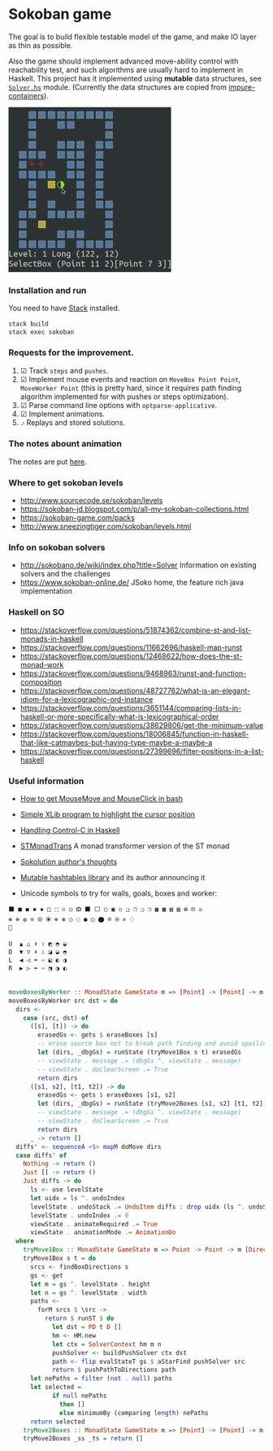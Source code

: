 # Sokoban game

The goal is to build flexible testable model of the game, and make IO layer as thin as possible.

Also the game should implement advanced move-ability control with reachability test, and such algorithms 
are usually hard to implement in Haskell. This project has it implemented using
**mutable** data structures, see [`Solver.hs`](src/Sokoban/Solver.hs) module. (Currently the data structures are copied from [impure-containers](https://hackage.haskell.org/package/impure-containers)).

![Box reachability demo](docs/sokoban.gif)

### Installation and run
                        
You need to have [Stack](https://docs.haskellstack.org/en/stable/) installed.

```
stack build
stack exec sokoban
```

### Requests for the improvement. 

1. ☑ Track `steps` and `pushes`.
1. ☑ Implement mouse events and reaction on `MoveBox Point Point`, `MoveWorker Point`
    (this is pretty hard, since it requires path finding algorithm implemented for with
    pushes or steps optimization).
1. ☑ Parse command line options with `optparse-applicative`.
1. ☑ Implement animations.
1. ⍻ Replays and stored solutions.

### The notes abount animation

The notes are put [here](animation.md).


### Where to get sokoban levels

- http://www.sourcecode.se/sokoban/levels
- https://sokoban-jd.blogspot.com/p/all-my-sokoban-collections.html
- https://sokoban-game.com/packs
- http://www.sneezingtiger.com/sokoban/levels.html

### Info on sokoban solvers

- http://sokobano.de/wiki/index.php?title=Solver Information on existing solvers and the challenges
- https://www.sokoban-online.de/ JSoko home, the feature rich java implementation


### Haskell on SO

- https://stackoverflow.com/questions/51874362/combine-st-and-list-monads-in-haskell
- https://stackoverflow.com/questions/11662696/haskell-map-runst
- https://stackoverflow.com/questions/12468622/how-does-the-st-monad-work
- https://stackoverflow.com/questions/9468963/runst-and-function-composition
- https://stackoverflow.com/questions/48727762/what-is-an-elegant-idiom-for-a-lexicographic-ord-instance
- https://stackoverflow.com/questions/3651144/comparing-lists-in-haskell-or-more-specifically-what-is-lexicographical-order
- https://stackoverflow.com/questions/38629806/get-the-minimum-value
- https://stackoverflow.com/questions/18006845/function-in-haskell-that-like-catmaybes-but-having-type-maybe-a-maybe-a
- https://stackoverflow.com/questions/27399696/filter-positions-in-a-list-haskell



### Useful information

- [How to get MouseMove and MouseClick in bash](https://stackoverflow.com/a/5970472/5066426)
- [Simple XLib program to highlight the cursor position](https://github.com/arp242/find-cursor)
- [Handling Control-C in Haskell](https://neilmitchell.blogspot.com/2015/05/handling-control-c-in-haskell.html?m=1)
- [STMonadTrans](https://hackage.haskell.org/package/STMonadTrans) A monad transformer version of the ST monad
- [Sokolution author's thoughts](http://sokobano.de/wiki/index.php?title=Sokoban_solver_%22scribbles%22_by_Florent_Diedler_about_the_Sokolution_solver)
- [Mutable hashtables library](https://hackage.haskell.org/package/hashtables-1.2.3.4) and its author announcing it

- Unicode symbols to try for walls, goals, boxes and worker:

```
⬛ ■ ◼ ◾ ▪ □ ⬚ ▫ ◻ ❎ ⬛ ⬜ ▢ ▣ ◽ ❑ ❒ ❏ ❐ ▩ ▦ ▧ ▨ ⊞ ⊡ ☒
⊕ ⊗ ✪ ⊙ ⦾ ⦿ ⊚ ⊛ ○ ◌ ● ◯ ⬤ ⌾ ⍟ ⨯ ⁘
🦄

U  ▲ △ ⬆ ⇧ ◩ ◓ ◒
D  ▼ ▽ ⬇ ⇩ ◪ ◒ ◓
L  ◀ ◁ ⬅ ⇦ ⬕ ◐ ◑
R  ▶ ▷ ➡ ⇨ ⬔ ◑ ◐
```


```haskell

moveBoxesByWorker :: MonadState GameState m => [Point] -> [Point] -> m ()
moveBoxesByWorker src dst = do
  dirs <-
    case (src, dst) of
      ([s], [t]) -> do
        erasedGs <- gets $ eraseBoxes [s]
        -- erase source box not to break path finding and avoid spoiling of the current gs
        let (dirs, _dbgGs) = runState (tryMove1Box s t) erasedGs
        -- viewState . message .= (dbgGs ^. viewState . message)
        -- viewState . doClearScreen .= True
        return dirs
      ([s1, s2], [t1, t2]) -> do
        erasedGs <- gets $ eraseBoxes [s1, s2]
        let (dirs, _dbgGs) = runState (tryMove2Boxes [s1, s2] [t1, t2]) erasedGs
        -- viewState . message .= (dbgGs ^. viewState . message)
        -- viewState . doClearScreen .= True
        return dirs
      _ -> return []
  diffs' <- sequenceA <$> mapM doMove dirs
  case diffs' of
    Nothing -> return ()
    Just [] -> return ()
    Just diffs -> do
      ls <- use levelState
      let uidx = ls ^. undoIndex
      levelState . undoStack .= UndoItem diffs : drop uidx (ls ^. undoStack)
      levelState . undoIndex .= 0
      viewState . animateRequired .= True
      viewState . animationMode .= AnimationDo
  where
    tryMove1Box :: MonadState GameState m => Point -> Point -> m [Direction]
    tryMove1Box s t = do
      srcs <- findBoxDirections s
      gs <- get
      let m = gs ^. levelState . height
      let n = gs ^. levelState . width
      paths <-
        forM srcs $ \src ->
          return $ runST $ do
            let dst = PD t D []
            hm <- HM.new
            let ctx = SolverContext hm m n
            pushSolver <- buildPushSolver ctx dst
            path <- flip evalStateT gs $ aStarFind pushSolver src
            return $ pushPathToDirections path
      let nePaths = filter (not . null) paths
      let selected =
            if null nePaths
              then []
              else minimumBy (comparing length) nePaths
      return selected
    tryMove2Boxes :: MonadState GameState m => [Point] -> [Point] -> m [Direction]
    tryMove2Boxes _ss _ts = return []

```